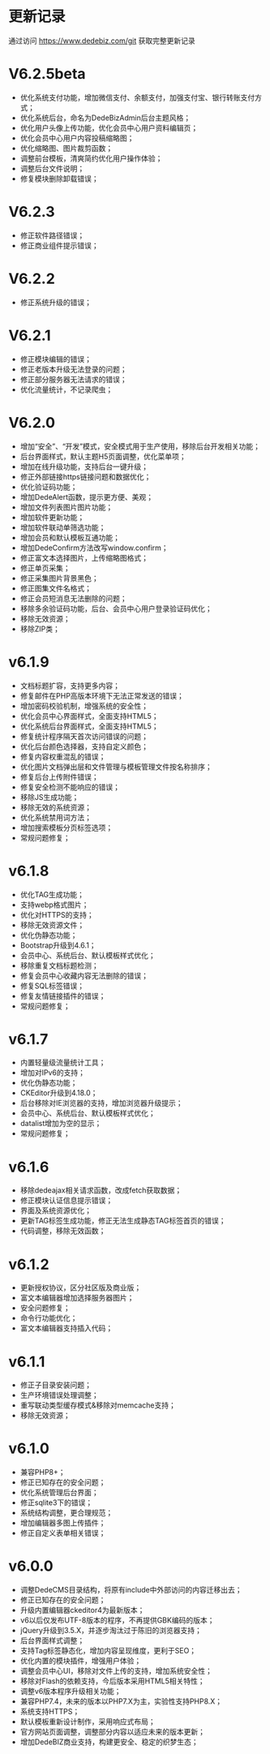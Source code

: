 # 更新记录
通过访问 https://www.dedebiz.com/git 获取完整更新记录

# V6.2.5beta
- 优化系统支付功能，增加微信支付、余额支付，加强支付宝、银行转账支付方式；
- 优化系统后台，命名为DedeBizAdmin后台主题风格；
- 优化用户头像上传功能，优化会员中心用户资料编辑页；
- 优化会员中心用户内容投稿缩略图；
- 优化缩略图、图片裁剪函数；
- 调整前台模板，清爽简约优化用户操作体验；
- 调整后台文件说明；
- 修复模块删除卸载错误；

# V6.2.3
- 修正软件路径错误；
- 修正商业组件提示错误；
  
# V6.2.2
- 修正系统升级的错误；
  
# V6.2.1
- 修正模块编辑的错误；
- 修正老版本升级无法登录的问题；
- 修正部分服务器无法请求的错误；
- 优化流量统计，不记录爬虫；
  
# V6.2.0
- 增加“安全”、“开发”模式，安全模式用于生产使用，移除后台开发相关功能；
- 后台界面样式，默认主题H5页面调整，优化菜单项；
- 增加在线升级功能，支持后台一键升级；
- 修正外部链接https链接问题和数据优化；
- 优化验证码功能；
- 增加DedeAlert函数，提示更方便、美观；
- 增加文件列表图片图片功能；
- 增加软件更新功能；
- 增加软件联动单筛选功能；
- 增加会员和默认模板互通功能；
- 增加DedeConfirm方法改写window.confirm；
- 修正富文本选择图片，上传缩略图格式；
- 修正单页采集；
- 修正采集图片背景黑色；
- 修正图集文件名格式；
- 修正会员短消息无法删除的问题；
- 移除多余验证码功能，后台、会员中心用户登录验证码优化；
- 移除无效资源；
- 移除ZIP类；

# v6.1.9
- 文档标题扩容，支持更多内容；
- 修复邮件在PHP高版本环境下无法正常发送的错误；
- 增加密码校验机制，增强系统的安全性；
- 优化会员中心界面样式，全面支持HTML5；
- 优化系统后台界面样式，全面支持HTML5；
- 修复统计程序隔天首次访问错误的问题；
- 优化后台颜色选择器，支持自定义颜色；
- 修复内容权重混乱的错误；
- 优化图片文档弹出层和文件管理与模板管理文件按名称排序；
- 修复后台上传附件错误；
- 修复安全检测不能响应的错误；
- 移除JS生成功能；
- 移除无效的系统资源；
- 优化系统禁用词方法；
- 增加搜索模板分页标签选项；
- 常规问题修复；

# v6.1.8
- 优化TAG生成功能；
- 支持webp格式图片；
- 优化对HTTPS的支持；
- 移除无效资源文件；
- 优化伪静态功能；
- Bootstrap升级到4.6.1；
- 会员中心、系统后台、默认模板样式优化；
- 移除重复文档标题检测；
- 修复会员中心收藏内容无法删除的错误；
- 修复SQL标签错误；
- 修复友情链接插件的错误；
- 常规问题修复；

# v6.1.7
- 内置轻量级流量统计工具；
- 增加对IPv6的支持；
- 优化伪静态功能；
- CKEditor升级到4.18.0；
- 后台移除对IE浏览器的支持，增加浏览器升级提示；
- 会员中心、系统后台、默认模板样式优化；
- datalist增加为空的显示；
- 常规问题修复；
  
# v6.1.6
- 移除dedeajax相关请求函数，改成fetch获取数据；
- 修正模块认证信息提示错误；
- 界面及系统资源优化；
- 更新TAG标签生成功能，修正无法生成静态TAG标签首页的错误；
- 代码调整，移除无效函数；

# v6.1.2
- 更新授权协议，区分社区版及商业版；
- 富文本编辑器增加选择服务器图片；
- 安全问题修复；
- 命令行功能优化；
- 富文本编辑器支持插入代码；
  
# v6.1.1
- 修正子目录安装问题；
- 生产环境错误处理调整；
- 重写联动类型缓存模式&移除对memcache支持；
- 移除无效资源；

# v6.1.0
- 兼容PHP8+；
- 修正已知存在的安全问题；
- 优化系统管理后台界面；
- 修正sqlite3下的错误；
- 系统结构调整，更合理规范；
- 增加编辑器多图上传插件；
- 修正自定义表单相关错误；

# v6.0.0
- 调整DedeCMS目录结构，将原有include中外部访问的内容迁移出去；
- 修正已知存在的安全问题；
- 升级内置编辑器ckeditor4为最新版本；
- v6以后仅发布UTF-8版本的程序，不再提供GBK编码的版本；
- jQuery升级到3.5.X，并逐步淘汰过于陈旧的浏览器支持；
- 后台界面样式调整；
- 支持Tag标签静态化，增加内容呈现维度，更利于SEO；
- 优化内置的模块插件，增强用户体验；
- 调整会员中心UI，移除对文件上传的支持，增加系统安全性；
- 移除对Flash的依赖支持，今后版本采用HTML5相关特性；
- 调整v6版本程序升级相关功能；
- 兼容PHP7.4，未来的版本以PHP7.X为主，实验性支持PHP8.X；
- 系统支持HTTPS；
- 默认模板重新设计制作，采用响应式布局；
- 官方网站页面调整，调整部分内容以适应未来的版本更新；
- 增加DedeBIZ商业支持，构建更安全、稳定的织梦生态；
